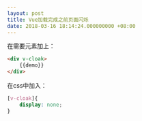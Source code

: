 ```yaml
---
layout: post
title: Vue加载完成之前页面闪烁
date: 2018-03-16 18:14:24.000000000 +08:00
---
```

在需要元素加上：
```html
<div v-cloak>  
    {{demo}}  
</div> 
```

在css中加入：

```css
[v-cloak]{  
    display: none;  
} 
```
